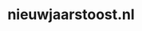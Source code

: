 ---
layout: post
title:  "nieuwjaarstoost.nl"
internal_url:  "/data/nieuwjaarstoost.nl.html"
categories: dutchgov
---